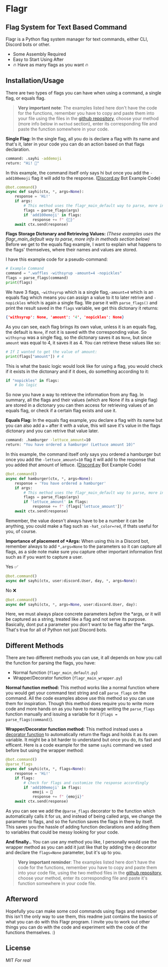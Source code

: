 # Flagr
## Flag System for Text Based Command

Flagr is a Python flag system manager for text commands, 
either CLI, Discord bots or other.

- Some Assembly Required
- Easy to Start Using After
- 🔥 Have as many flags as you want 🔥

## Installation/Usage
There are two types of flags you can have when using a command, a single flag, or equals flag.

> __Very important note__:
The examples listed here don't have the code for the functions, remember you have to copy and paste them
into your file using the files in the [github repository](https://github.com/ktehllama/Flagr), choose your
method (more info below in `method` section), enter its corresponding file and 
paste the function somewhere in your code.

__Single Flag:__
In the single flag, all you do is declare a flag with its name and that's it, later in your
code you can do an action based on that flags declaration.
```bash
command: .sayhi -addemoji
return: "Hi! 💯"
```
In this example, the command itself only says hi but once you add the `-add100emoji` flag it will
add to the response. ([Discord.py](https://discordpy.readthedocs.io/) Bot Example Code)
```python
@bot.command()
async def sayhi(ctx, *, args=None):
    response = 'Hi!'
    if args:
        # This method uses the flagr_main_default way to parse, more info in methods section below
        flags = parse_flags(args)
        if 'add100emoji' in flags:
            response += f" {💯}"
    await ctx.send(response)
```

__Flags Storage Dictonary and Retrieving Values:__
_(These examples uses the flagr_main_default way to parse, more info in methods section below)_
Before we get to the equals flag example, I want to explain what happens to the flags' themselves,
where their names and values are stored.

I have this example code for a pseudo-command:
```python
# Example Command
command = ".waffles -withsyrup -amount=4 -nopickles"
flags = parse_flags(command)
print(flags)
```
We have 3 flags, `-withsyrup` which is a single flag,`-amount=4` which is an equals flag
which means you can assign a value to it to later retrive and `-nopickles` which is again
a single flag. We parse it with `parse_flags()` and print the result saved in the `flags`
variable, we get this dictonary it returns:
```json
{'withsyrup': None, 'amount': '4', 'nopickles': None}
```
As you can see, each flag brings its own value, unless it is an equals flag, the default is `None`,
if not it is saved with the corresponding value. So `withsyrup` was a single flag, so the dictonary
saves it as `None`, but since `amount` was equal to 4, it saves it as 4. You can retrieve these values
like so:
```python
# If I wanted to get the value of amount:
print(flags["amount"]) # 4
```
This is what the basic logic would look like for using a flag, you would check if it exists in the
dictonary and if it does, do something according to it:
```python
if "nopickles" in flags:
    # Do logic
```
So now you have a way to retrieve the information from any flag. In summary, all the flags and their values
(which are None if its a single flag) are stored in a dictonary you can then access for retrieving values
of an equals flag, or check if a certain flag exists and use it.

__Equals Flag:__
In the equals flag example, you declare a flag with its name but you can also add a `=` after it with
a value, this will save it's value in the flags dictonary and you can retrive that value later.
```bash
command: .hamburger -lettuce_amount=10
return: "You have ordered a hamburger (Lettuce amount 10)"
```
In this example, the command itself only says you ordered a hamburger but once you 
add the `-lettuce_amount=10` flag it will add to the response that you added _that_ amount of lettuce. 
([Discord.py](https://discordpy.readthedocs.io/) Bot Example Code)
```python
@bot.command()
async def hamburger(ctx, *, args=None):
    response = 'You have ordered a hamburger'
    if args:
        # This method uses the flagr_main_default way to parse, more info in methods section below
        flags = parse_flags(args)
        if 'lettuce_amount' in flags:
            response += f" {flags['lettuce_amount']}"
    await ctx.send(response)
```
Remember, the value doesn't always have to be a number it can be anything, you could make a 
flag such as `-hat_color=red`, if thats useful for you, of course. 

__Importance of placement of *Args:__
When using this in a Discord bot, remember always to add `*,args=None` to the parameters so
it can capture all flags, as a side note make sure you capture other important information
first such as if you want to capture a user.

Yes ✅
```python
@bot.command()
async def sayhi(ctx, user:discord.User, day, *, args=None):
```

No ❌
```python
@bot.command()
async def sayhi(ctx, *, args=None, user:discord.User, day):
```
Here, we must always place concrete parameters _before_ the *args, or it will be captured
as a string, treated like a flag and not serve its purpose. Basically, dont put a parameter
you _don't_ want to be flag after the *args. That's true for all of Python not just
Discord bots.

## Different Methods
There are two different methods you can use, it all depends on how you call the function
for parsing the flags, you have:
- Normal function (`flagr_main_default.py`)
- Wrapper/Decorator function (`flagr_main_wrapper.py`)

__Normal function method:__
This method works like a normal function where you would get your
command text string and call `parse_flags` on the command. All the code examples above
use this method so you can use them for inspiration. Though this method does require you to
write more code and more hands on as you have to manage writing the `parse_flags` function
manually and issuing a variable for it (`flags = parse_flags(command)`).

__Wrapper/Decorator function method:__
This method instead uses a [decorator function](https://www.geeksforgeeks.org/decorators-in-python/) to automatically return the flags and holds it as its own variable.
It might be a bit harder to understand but once you do, its fast and efficent.
Here is a code example for the same `sayhi` command we used before but using the wrapper method:

```python
@bot.command()
@parse_flags
async def sayhi(ctx, *, flags=None):
    response = 'Hi!'
    if flags:
        # Check for flags and customize the response accordingly
        if 'add100emoji' in flags:
            emoji = 💯
            response += f" {emoji}"
    await ctx.send(response)
```

As you can see we add the `@parse_flags` decorator to the function which automatically calls it for us,
and instead of being called args, we change the parameter to flags, and so the function saves
the flags in there by itself. This saves you the hassle of adding function declarations and adding
them to variables that could be messy looking for your code. 

__And finally..__
You can use any method you like, I personally would use the wrapper method as you can add it just like that
by adding the `@` decorator and declare the `flags=None` parameter, but it's up to you.
> __Very important reminder__:
The examples listed here don't have the code for the functions, remember you have to copy and paste them
into your code file, using the two method files in the [github repository](https://github.com/ktehllama/Flagr), choose your
method, enter its corresponding file and paste it's function somewhere in your code file.

## Afterword
Hopefully you can make some cool commands using flags and remember this isn't the only way to use them,
this readme just contains the basics of what you can do with this Flagr program. I invite you to
work out other things you can do with the code and experiment with the code of the functions themselves.
:)

## License
MIT 
_For real_
